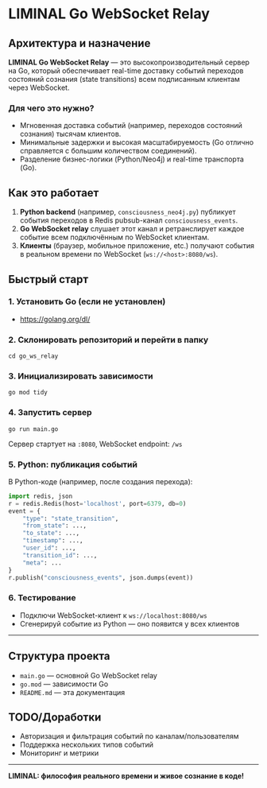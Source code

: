 # LIMINAL Go WebSocket Relay

## Архитектура и назначение

**LIMINAL Go WebSocket Relay** — это высокопроизводительный сервер на Go, который обеспечивает real-time доставку событий переходов состояний сознания (state transitions) всем подписанным клиентам через WebSocket.

### Для чего это нужно?
- Мгновенная доставка событий (например, переходов состояний сознания) тысячам клиентов.
- Минимальные задержки и высокая масштабируемость (Go отлично справляется с большим количеством соединений).
- Разделение бизнес-логики (Python/Neo4j) и real-time транспорта (Go).

## Как это работает
1. **Python backend** (например, `consciousness_neo4j.py`) публикует события переходов в Redis pubsub-канал `consciousness_events`.
2. **Go WebSocket relay** слушает этот канал и ретранслирует каждое событие всем подключённым по WebSocket клиентам.
3. **Клиенты** (браузер, мобильное приложение, etc.) получают события в реальном времени по WebSocket (`ws://<host>:8080/ws`).

## Быстрый старт

### 1. Установить Go (если не установлен)
- https://golang.org/dl/

### 2. Склонировать репозиторий и перейти в папку
```
cd go_ws_relay
```

### 3. Инициализировать зависимости
```
go mod tidy
```

### 4. Запустить сервер
```
go run main.go
```

Сервер стартует на `:8080`, WebSocket endpoint: `/ws`

### 5. Python: публикация событий
В Python-коде (например, после создания перехода):
```python
import redis, json
r = redis.Redis(host='localhost', port=6379, db=0)
event = {
    "type": "state_transition",
    "from_state": ...,
    "to_state": ...,
    "timestamp": ...,
    "user_id": ...,
    "transition_id": ...,
    "meta": ...
}
r.publish("consciousness_events", json.dumps(event))
```

### 6. Тестирование
- Подключи WebSocket-клиент к `ws://localhost:8080/ws`
- Сгенерируй событие из Python — оно появится у всех клиентов

---

## Структура проекта
- `main.go` — основной Go WebSocket relay
- `go.mod` — зависимости Go
- `README.md` — эта документация

## TODO/Доработки
- Авторизация и фильтрация событий по каналам/пользователям
- Поддержка нескольких типов событий
- Мониторинг и метрики

---

**LIMINAL: философия реального времени и живое сознание в коде!**
